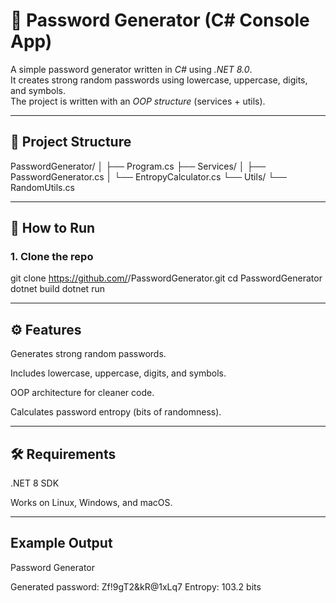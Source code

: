 # 🔐 Password Generator (C# Console App)

A simple password generator written in *C#* using *.NET 8.0*.  
It creates strong random passwords using lowercase, uppercase, digits, and symbols.  
The project is written with an *OOP structure* (services + utils).

---

## 📂 Project Structure

PasswordGenerator/
│
├── Program.cs
├── Services/
│ ├── PasswordGenerator.cs
│ └── EntropyCalculator.cs
└── Utils/
└── RandomUtils.cs

---

## 🚀 How to Run

### 1. Clone the repo

git clone https://github.com/<your-username>/PasswordGenerator.git
cd PasswordGenerator
dotnet build
dotnet run

---

## ⚙️ Features

Generates strong random passwords.

Includes lowercase, uppercase, digits, and symbols.

OOP architecture for cleaner code.

Calculates password entropy (bits of randomness).

---

## 🛠 Requirements

.NET 8 SDK

Works on Linux, Windows, and macOS.

---

## Example Output
Password Generator

Generated password: Zf!9gT2&kR@1xLq7
Entropy: 103.2 bits

